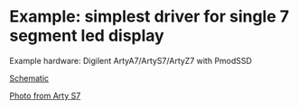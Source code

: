 # Example: simplest driver for single 7 segment led display

Example hardware: Digilent ArtyA7/ArtyS7/ArtyZ7 with PmodSSD

[Schematic](https://raw.githubusercontent.com/signalius/FPGA_Verilog_Examples/master/Example_7seg_led_display/schematic.png)
  
[Photo from Arty S7](https://raw.githubusercontent.com/signalius/FPGA_Verilog_Examples/master/Example_7seg_led_display/photo.jpeg)
